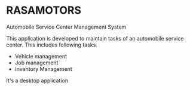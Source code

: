 # RASAMOTORS
Automobile Service Center Management System

This application is developed to maintain tasks of an automobile service center. This includes following tasks.
* Vehicle management
* Job management
* Inventory Management

It's a desktop application

